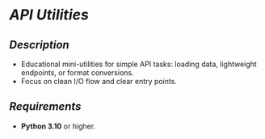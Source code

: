 # *API Utilities*

## *Description*
+ Educational mini-utilities for simple API tasks: loading data, lightweight endpoints, or format conversions.
+ Focus on clean I/O flow and clear entry points.

## *Requirements*
+ **Python 3.10** or higher.